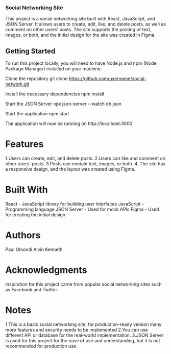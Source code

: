 ### Social Networking Site
This project is a social networking site built with React, JavaScript, and JSON Server. It allows users to create, edit, like, and delete posts, as well as comment on other users' posts. The site supports the posting of text, images, or both, and the initial design for the site was created in Figma.

## Getting Started
To run this project locally, you will need to have Node.js and npm (Node Package Manager) installed on your machine.

Clone the repository
git clone https://github.com/username/social-network.git

Install the necessary dependencies
npm install

Start the JSON Server
npx json-server --watch db.json

Start the application
npm start

The application will now be running on http://localhost:3000

# Features
1.Users can create, edit, and delete posts.
2.Users can like and comment on other users' posts.
3.Posts can contain text, images, or both.
4..The site has a responsive design, and the layout was created using Figma.

# Built With
React - JavaScript library for building user interfaces
JavaScript - Programming language
JSON Server - Used for mock APIs
Figma - Used for creating the initial design

# Authors
Paul Omondi
Alvin 
Kenneth

# Acknowledgments
Inspiration for this project came from popular social networking sites such as Facebook and Twitter.
# Notes 
1.This is a basic social networking site, for production-ready version many more features and security needs to be implemented
2.You can use different API or database for the real-world implementation.
3.JSON Server is used for this project for the ease of use and understanding, but it is not recommended for production use.
